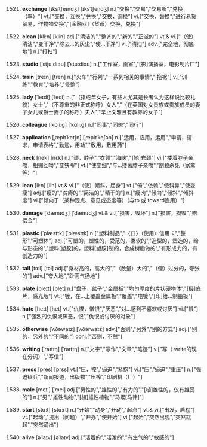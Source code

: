 1521. **exchange**
[ɪksˈtʃeɪndʒ]  [ɪksˈtʃendʒ]
n.["交换","交易","交易所","兑换（率）"]  vt.["交换，互换","兑换","交换，调换"]  vi.["交换，替换","进行易货贸易，作物物交换","[金融业]（货币）交换，兑换"]  

1522. **clean**
[kli:n]  [klin]
adj.["清洁的","整齐的","新的","正派的"]  vt.& vi.["（使）清洁","变干净","除去…的灰尘","使…干净"]  vi.["清扫"]  adv.["完全地，彻底地"]  n.["打扫"]  

1523. **studio**
[ˈstju:diəʊ]  [ˈstu:dioʊ]
n.["工作室，画室","[影]演播室，电影制片厂"]  

1524. **train**
[treɪn]  [tren]
n.["火车","行列","一系列相关的事情"," 拖裾"]  v.["训练","教育","培养","修整"]  

1525. **lady**
[ˈleɪdi]  [ˈledi]
n.["（指成年女子，有些人尤其是长者认为这样说比较礼貌）女士","（不尊重的非正式称呼）女人","（在英国对女贵族或贵族成员的妻子女儿或爵士妻子的称呼）夫人","举止文雅且有教养的女子"]  

1526. **colleague**
[ˈkɒli:g]  [ˈkɑli:g]
n.["同事","同僚","同行"]  

1527. **application**
[ˌæplɪˈkeɪʃn]  [ˌæplɪˈkeʃən]
n.["适用，应用，运用","申请，请求，申请表格","勤勉，用功","敷用，敷用药"]  

1528. **neck**
[nek]  [nɛk]
n.["颈，脖子","衣领","海峡","[地]岩颈"]  vi.["搂着脖子亲吻，相拥互吻","变狭窄"]  vt.["使变细","与…搂著脖子亲吻","割颈杀死（家禽等）"]  

1529. **lean**
[li:n]  [lin]
vt.& vi.["（使）倾斜，屈身"]  vt.["倚","依赖","使斜靠","使变瘦"]  adj.["瘦的","贫瘠的","简洁的","精干的"]  n.["瘦肉","倾向","倾斜","倾斜度"]  vi.["倾向于（某种观点、意见或态度等）（与to 或 toward连用）"]  

1530. **damage**
[ˈdæmɪdʒ]  [ˈdæmɪdʒ]
vt.& vi.["损害，毁坏"]  n.["损害，损毁","赔偿金"]  

1531. **plastic**
[ˈplæstɪk]  [ˈplæstɪk]
n.["塑料制品","〈口〉（使用）信用卡","整形","可塑体"]  adj.["可塑的，塑性的，受范的，柔软的","造型的，塑造的，给与形态的","塑料[塑胶]的，塑料[塑胶]制的，合成树脂做的","有形成力的，有创造力的"]  

1532. **tall**
[tɔ:l]  [tɔl]
adj.["身材高的，高大的","（数量）大的","（俚）过分的，夸张的"]  adv.["夸大地","趾高气扬地"]  

1533. **plate**
[pleɪt]  [plet]
n.["盘子，盆子","金属板","均匀厚度的片状硬物体","[摄]底片，感光版"]  vt.["镀，在…上覆盖金属板","覆盖","电镀","[印]给…制铅板"]  

1534. **hate**
[heɪt]  [het]
vt.["仇恨，憎恨","厌恶","对…感到不喜欢或讨厌"]  vi.["恨"]  n.["强烈的仇恨或厌恶，恨","仇恨或讨厌的对象"]  

1535. **otherwise**
[ˈʌðəwaɪz]  [ˈʌðərwaɪz]
adv.["否则","另外","别的方式"]  adj.["别的，另外的","不同的"]  conj.["否则，不然"]  

1536. **writing**
[ˈraɪtɪŋ]  [ˈraɪtɪŋ]
n.["文字","写作","文章","笔迹"]  v.["写（ write的现在分词）","写信"]  

1537. **press**
[pres]  [prɛs]
vt.["压，按","逼迫","紧抱"]  vi.["压","逼迫","重压"]  n.["强迫征兵","新闻报道，出版物","压榨","印刷机（厂）"]  

1538. **male**
[meɪl]  [ˈmel]
adj.["男性的","雄性的","有力的","[植]雄性的，仅有雄蕊的"]  n.["男","雄性动物","[植]雄性植物","马累[马律]"]  

1539. **start**
[stɑ:t]  [stɑ:rt]
n.["开始","动身","开动","起点"]  vt.& vi.["出发，启程"]  vt.["起动","提出（问题）","开办","使开始"]  vi.["起始","突然出现","突然跳起","突然涌出"]  

1540. **alive**
[əˈlaɪv]  [əˈlaɪv]
adj.["活着的","活泼的","有生气的","敏感的"]  

